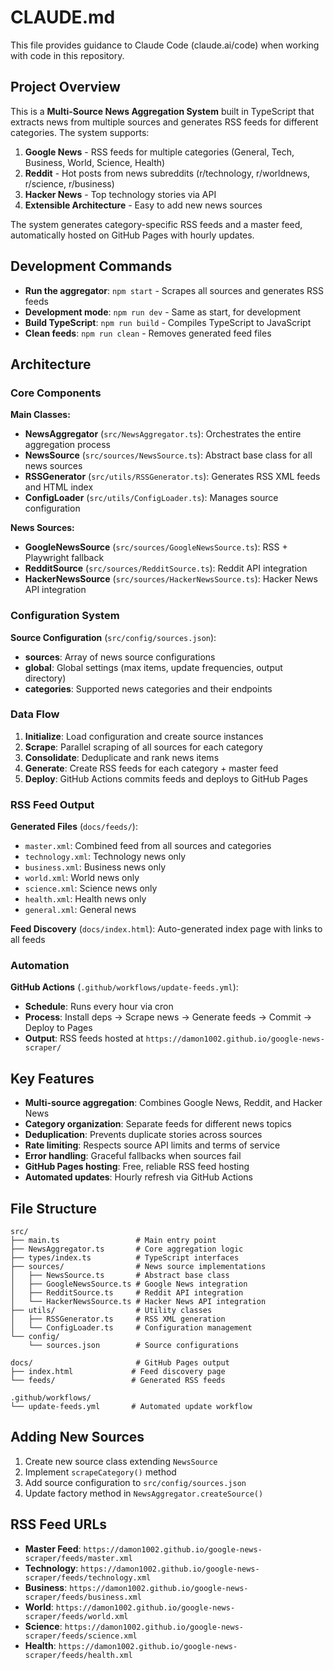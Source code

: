 # CLAUDE.md

This file provides guidance to Claude Code (claude.ai/code) when working with code in this repository.

## Project Overview

This is a **Multi-Source News Aggregation System** built in TypeScript that extracts news from multiple sources and generates RSS feeds for different categories. The system supports:

1. **Google News** - RSS feeds for multiple categories (General, Tech, Business, World, Science, Health)
2. **Reddit** - Hot posts from news subreddits (r/technology, r/worldnews, r/science, r/business)
3. **Hacker News** - Top technology stories via API
4. **Extensible Architecture** - Easy to add new news sources

The system generates category-specific RSS feeds and a master feed, automatically hosted on GitHub Pages with hourly updates.

## Development Commands

- **Run the aggregator**: `npm start` - Scrapes all sources and generates RSS feeds
- **Development mode**: `npm run dev` - Same as start, for development
- **Build TypeScript**: `npm run build` - Compiles TypeScript to JavaScript
- **Clean feeds**: `npm run clean` - Removes generated feed files

## Architecture

### Core Components

**Main Classes:**
- **NewsAggregator** (`src/NewsAggregator.ts`): Orchestrates the entire aggregation process
- **NewsSource** (`src/sources/NewsSource.ts`): Abstract base class for all news sources
- **RSSGenerator** (`src/utils/RSSGenerator.ts`): Generates RSS XML feeds and HTML index
- **ConfigLoader** (`src/utils/ConfigLoader.ts`): Manages source configuration

**News Sources:**
- **GoogleNewsSource** (`src/sources/GoogleNewsSource.ts`): RSS + Playwright fallback
- **RedditSource** (`src/sources/RedditSource.ts`): Reddit API integration
- **HackerNewsSource** (`src/sources/HackerNewsSource.ts`): Hacker News API integration

### Configuration System

**Source Configuration** (`src/config/sources.json`):
- **sources**: Array of news source configurations
- **global**: Global settings (max items, update frequencies, output directory)
- **categories**: Supported news categories and their endpoints

### Data Flow

1. **Initialize**: Load configuration and create source instances
2. **Scrape**: Parallel scraping of all sources for each category
3. **Consolidate**: Deduplicate and rank news items
4. **Generate**: Create RSS feeds for each category + master feed
5. **Deploy**: GitHub Actions commits feeds and deploys to GitHub Pages

### RSS Feed Output

**Generated Files** (`docs/feeds/`):
- `master.xml`: Combined feed from all sources and categories
- `technology.xml`: Technology news only
- `business.xml`: Business news only
- `world.xml`: World news only
- `science.xml`: Science news only
- `health.xml`: Health news only
- `general.xml`: General news

**Feed Discovery** (`docs/index.html`): Auto-generated index page with links to all feeds

### Automation

**GitHub Actions** (`.github/workflows/update-feeds.yml`):
- **Schedule**: Runs every hour via cron
- **Process**: Install deps → Scrape news → Generate feeds → Commit → Deploy to Pages
- **Output**: RSS feeds hosted at `https://damon1002.github.io/google-news-scraper/`

## Key Features

- **Multi-source aggregation**: Combines Google News, Reddit, and Hacker News
- **Category organization**: Separate feeds for different news topics
- **Deduplication**: Prevents duplicate stories across sources
- **Rate limiting**: Respects source API limits and terms of service
- **Error handling**: Graceful fallbacks when sources fail
- **GitHub Pages hosting**: Free, reliable RSS feed hosting
- **Automated updates**: Hourly refresh via GitHub Actions

## File Structure

```
src/
├── main.ts                 # Main entry point
├── NewsAggregator.ts       # Core aggregation logic
├── types/index.ts          # TypeScript interfaces
├── sources/                # News source implementations
│   ├── NewsSource.ts       # Abstract base class
│   ├── GoogleNewsSource.ts # Google News integration
│   ├── RedditSource.ts     # Reddit API integration
│   └── HackerNewsSource.ts # Hacker News API integration
├── utils/                  # Utility classes
│   ├── RSSGenerator.ts     # RSS XML generation
│   └── ConfigLoader.ts     # Configuration management
└── config/
    └── sources.json        # Source configurations

docs/                       # GitHub Pages output
├── index.html             # Feed discovery page
└── feeds/                 # Generated RSS feeds

.github/workflows/
└── update-feeds.yml       # Automated update workflow
```

## Adding New Sources

1. Create new source class extending `NewsSource`
2. Implement `scrapeCategory()` method
3. Add source configuration to `src/config/sources.json`
4. Update factory method in `NewsAggregator.createSource()`

## RSS Feed URLs

- **Master Feed**: `https://damon1002.github.io/google-news-scraper/feeds/master.xml`
- **Technology**: `https://damon1002.github.io/google-news-scraper/feeds/technology.xml`
- **Business**: `https://damon1002.github.io/google-news-scraper/feeds/business.xml`
- **World**: `https://damon1002.github.io/google-news-scraper/feeds/world.xml`
- **Science**: `https://damon1002.github.io/google-news-scraper/feeds/science.xml`
- **Health**: `https://damon1002.github.io/google-news-scraper/feeds/health.xml`